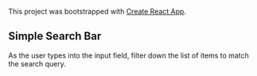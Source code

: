 This project was bootstrapped with [Create React App](https://github.com/facebook/create-react-app).

## Simple Search Bar

As the user types into the input field, filter down the list of items to match the search query.
